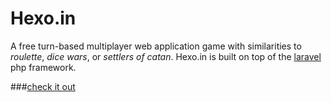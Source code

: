 Hexo.in
===
A free turn-based multiplayer web application game with similarities to *roulette*, *dice wars*, or *settlers of catan*. Hexo.in is built on top of the [laravel](http://laravel.com/) php framework. 

###[check it out](http://hexo.in)

